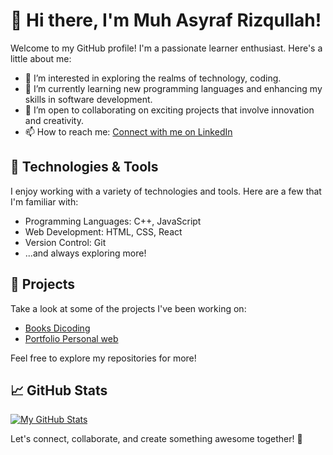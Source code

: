 # 👋 Hi there, I'm Muh Asyraf Rizqullah!

Welcome to my GitHub profile! I'm a passionate learner enthusiast. Here's a little about me:

- 👀 I’m interested in exploring the realms of technology, coding.
- 🌱 I’m currently learning new programming languages and enhancing my skills in software development.
- 💞️ I’m open to collaborating on exciting projects that involve innovation and creativity.
- 📫 How to reach me: [Connect with me on LinkedIn](https://www.linkedin.com/in/asyrafrizqullah/)

## 🔧 Technologies & Tools

I enjoy working with a variety of technologies and tools. Here are a few that I'm familiar with:

- Programming Languages: C++, JavaScript
- Web Development: HTML, CSS, React
- Version Control: Git
- ...and always exploring more!

## 🚀 Projects

Take a look at some of the projects I've been working on:

- [Books Dicoding](https://asyrafrizqullah01.github.io/Books-Dicoding/)
- [Portfolio Personal web](https://asyrafrizqullah01.github.io/Portofolio/)

Feel free to explore my repositories for more!

## 📈 GitHub Stats

[![My GitHub Stats](https://github-readme-stats.vercel.app/api?username=asyrafrizqullah01&show_icons=true&hide=contribs)](https://github.com/asyrafrizqullah01)

Let's connect, collaborate, and create something awesome together! 🚀

